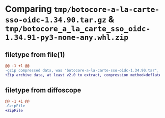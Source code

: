 # Comparing `tmp/botocore-a-la-carte-sso-oidc-1.34.90.tar.gz` & `tmp/botocore_a_la_carte_sso_oidc-1.34.91-py3-none-any.whl.zip`

## filetype from file(1)

```diff
@@ -1 +1 @@
-gzip compressed data, was "botocore-a-la-carte-sso-oidc-1.34.90.tar", last modified: Wed Apr 24 01:02:26 2024, max compression
+Zip archive data, at least v2.0 to extract, compression method=deflate
```

## filetype from diffoscope

```diff
@@ -1 +1 @@
-GzipFile
+ZipFile
```

